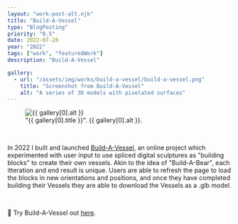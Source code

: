 ```yaml
---
layout: "work-post-alt.njk"
title: "Build-A-Vessel"
type: "BlogPosting"
priority: "0.5"
date: 2022-07-28
year: "2022"
tags: ["work", "featuredWork"]
description: "Build-A-Vessel"

gallery:
  - url: "/assets/img/works/build-a-vessel/build-a-vessel.png"
    title: "Screenshot from Build-A-Vessel"
    alt: "A series of 3D models with pixelated surfaces"
---
```


<figure class="main-article__figure">
    <img class="main-article__img" src="{{ gallery[0].url  }}" alt="{{ gallery[0].alt }}" title="{{ gallery[0].title }}">
        <figcaption>
            "{{ gallery[0].title }}". {{ gallery[0].alt }}.
        </figcaption>
</figure>

<br>

<p>In 2022 I built and launched <a href="https://app.bralri.net/build-a-vessel" target="_blank" rel="noopener">Build-A-Vessel</a>, an online project which experimented with user input to use spliced digital sculptures as "building blocks" to create their own vessels. Akin to the idea of "Build-A-Bear", each itteration and end result is unique. Users are able to refresh the page to load the blocks in new orientations and positions, and once they have completed building their Vessels they are able to download the Vessels as a .glb model.</p>

<br>

<p>🏺 Try Build-A-Vessel out <a href="https://app.bralri.net/build-a-vessel" target="_blank" rel="noopener">here</a>.</p>

<br>
<br>